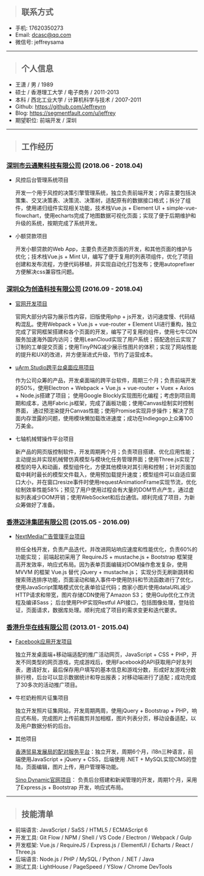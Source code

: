 > ## 联系方式

- 手机: 17620350273
- Email: dcasc@qq.com
- 微信号: jeffreysama

***
> ## 个人信息

- 王潇 / 男 / 1989
- 硕士 / 香港理工大学 / 电子商务 / 2011-2013
- 本科 / 西北工业大学 / 计算机科学与技术 / 2007-2011
- Github: <https://github.com/Jeffreyrn>
- Blog: <https://segmentfault.com/u/jeffrey>
- 期望职位: 前端开发 / 深圳

***
> ## 工作经历

### [深圳市云通聚科技有限公司](http://techsight.cn/about) (2018.06 - 2018.04)

- 风控后台管理系统项目

  开发一个用于风控的决策引擎管理系统，独立负责前端开发；内容主要包括决策集、交叉决策表、决策流、决策树，适配原有的数据接口格式；拆分了组件，使用递归组件实现相关功能，技术栈Vue.js + Element UI + simple-vue-flowchart，使用echarts完成了地图数据可视化页面；实现了便于后期维护和升级的系统，按期完成了系统开发。

- 小额贷款项目

  开发小额贷款的Web App，主要负责还款页面的开发，和其他页面的维护与优化；技术栈Vue.js + Mint UI，编写了便于复用的列表项组件，优化了项目创建和发布流程，方便代码移植，并实现自动化打包发布；使用autoprefixer方便解决css兼容性问题。

### [深圳众为创造科技有限公司](https://www.ufactory.cc) (2016.09 - 2018.04)

- [官网开发项目](https://www.ufactory.cc)

  官网大部分内容为展示性内容，旧版使用php + js开发，访问速度慢、代码结构混乱。使用Webpack + Vue.js + vue-router + Element UI进行重构，独立完成了官网框架搭建和各个页面的开发，编写了可复用的组件，使用七牛CDN服务加速海外国内访问；使用LeanCloud实现了用户系统；搭配逸创云实现了订制的工单提交页面；使用TinyPNG减少展示性图片的体积；实现了网站性能的提升和UX的改进，并方便渐进式升级，节约了运营成本。

- [uArm Studio跨平台桌面应用项目](https://www.ufactory.cc/#/en/support/)

  作为公司众筹的产品，开发桌面端的跨平台软件，周期三个月；负责前端开发的50%，使用Electron + Webpack + Vue.js + vue-router + Vuex + Axios + Node.js搭建了项目；
  使用Google Blockly实现图形化编程；考虑到项目周期和成本，选用Fabric.js框架，完成了画板功能；使用Canvas绘制实时控制界面，
  通过预渲染提升Canvas性能；使用Promise实现异步操作；解决了页面内存泄露的问题，使用模块懒加载改进速度；成功在Indiegogo上众筹100万美金。

- 七轴机械臂操作平台项目

  新产品的网页版控制软件，开发周期两个月；负责项目搭建、优化应用性能；主动提出并实现机械臂仿真模型与模块化任务管理界面；使用Three.js实现了模型的导入和动画，模型组件化，方便其他模块对其引用和控制；针对页面加载中耗时最长的模型文件载入，使用预加载提升速度；模型组件可以自适应窗口大小，并在窗口resize事件时使用requestAnimationFrame实现节流，优化绘制效率性能58%；预见了用户使用过程会有大量的DOM节点产生，通过虚拟列表减少DOM开销；使用WebSocket和后台通信。顺利完成了项目，为新众筹做好了准备。

### [香港迈沣集团有限公司](https://www.madmadgroup.com/) (2015.05 - 2016.09)

- [NextMedia广告管理平台项目](http://uat.nextclassified.com/nmadv_admin/)

  担任全栈开发，负责产品迭代，并改进网站响应速度和性能优化，负责60%的功能实现；
  前端起初采用了 RequireJS + mustache.js + Bootstrap 框架提高开发效率，响应式布局。因为表单页面编辑对DOM操作愈发复杂，使用 MVVM 的框架 Vue.js 替代 jQuery + mustache.js；
  实现分页无刷新跳转和搜索筛选排序功能，页面滚动和输入事件中使用防抖和节流函数进行了优化，使用JavaScript策略模式优化表单验证代码；商家小图片使用dataURL减少HTTP请求和带宽，图片存储CDN使用了Amazon S3；
  使用Gulp优化工作流程及编译Sass；
  后台使用PHP实现Restful API接口，包括图像处理，登陆验证，页面请求，数据库处理。顺利完成了项目的需求变更和迭代要求。

### [香港升华在线有限公司](https://www.youfind.hk/seo-online.html) (2013.01 - 2015.04)

- [Facebook应用开发项目](https://www.facebook.com/istorejw/)

  独立开发桌面端+移动端适配的推广活动网页，JavaScript + CSS + PHP，开发不同类型的网页游戏，完成游戏后，使用Facebook的API获取用户好友列表，邀请好友，最后保存用户填写的基本信息和游戏分数，形成好友游戏分数排行榜，后台可以显示数据统计和导出报表；对移动端进行了适配；成功完成了30多次的活动推广项目。

- 牛栏奶粉照片征集项目

  独立开发照片征集网站，开发周期两周，使用jQuery + Bootstrap + PHP，响应式布局，完成图片上传前裁剪并加相框，图片列表分页，移动设备适配，以及用户数据分析的后台。

- 其他项目

  [香港贸易发展局的配对服务平台](http://businessmatching.hktdc.com/en/index.html)：独立开发，周期6个月，i18n三种语言，前端使用JavaScript + jQuery + CSS，后端使用 .NET + MySQL实现CMS的登陆，页面编辑，图片上传，用户管理等功能。

  [Sino Dynamic官网项目](http://www.sinodynamic.com)： 负责后台搭建和新闻管理的开发，周期1个月，采用了Express.js + Bootstrap 开发，响应式布局。

***
> ## 技能清单

- 前端语言: JavaScript / SaSS / HTML5 / ECMAScript 6
- 开发工具: Git Flow / NPM / Shell / VS Code / Electron / Webpack / Gulp 
- 开发框架: Vue.js / RequireJS / Express.js / ElementUI / Echarts / React / Three.js
- 后端语言: Node.js / PHP / MySQL / Python / .NET / Java
- 测试工具: LightHouse / PageSpeed / YSlow / Chrome DevTools
